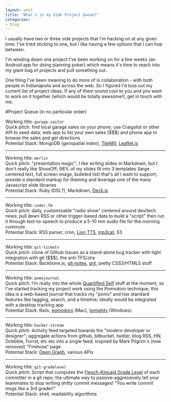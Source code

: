 ```yaml
---
layout: post
title: "What's in my Side Project Queue?"
categories:
- blog
---
```


I usually have two or three side projects that I'm hacking on at any given
time. I've tried sticking to one, but I like having a few options that I can
hop between.

I'm winding down one project I've been working on for a few weeks (an Android
app for doing planning poker) which means it's time to reach into my
giant bag of projects and pull something out.

One thing I've been meaning to do more of is collaboration - with both people
in Indianapolis and across the web. So I figured I'd toss out my current
list of project ideas. If any of them sound cool to you and you want to work 
on it together (which would be totally awesome!), get in touch with me.

#Project Queue (in no particular order)

Working title: `garage-sailor`    
Quick pitch: find local garage sales on your phone; use Craigslist or
other API to seed data; web app to list your own sales ($$$) and phone app to
browse the sales and get directions    
Potential Stack: MongoDB (geospatial index), [TileMill][tilemill], [Leaflet.js][leaflet]

[leaflet]: http://leaflet.cloudmade.com/
[tilemill]: http://mapbox.com/tilemill/

---

Working title: `merlin`    
Quick pitch: "presentation magic"; I like writing slides in Markdown, but I
don't really like ShowOff; 98% of my slides fit into 3 templates 
(large centered text, full screen image, bulleted list) that's all I want to
support; provide a standard markup for theming and leverage one of the many
Javascript slide libraries    
Potential Stack: Ruby (DSL?), Markdown, [Deck.js][deck]

[deck]: http://imakewebthings.github.com/deck.js/

---

Working title: `coder.fm`    
Quick pitch: daily, customizable "radio show" centered around dev/tech news;
pull down RSS or other trigger-based data to build a "script" then run it
through text-to-speech to produce a 5-10 min audio file for the morning 
commute    
Potential Stack: RSS parser, cron, [Lion TTS][tts], [mp3cat][mp3cat], S3

[tts]: http://osxdaily.com/2011/05/15/mac-os-x-lion-new-text-to-speech-voices-samples/
[mp3cat]: http://tomclegg.net/mp3cat

---

Working title: `git-tickets`    
Quick pitch: clone of Github Issues as a stand-alone bug tracker with tight
integration with git ($$$); the anti-TFS/Jira    
Potential Stack: Backbone.js, [git-notes][git-notes], [grit][grit], pretty CSS3/HTML5 stuff

[grit]: https://github.com/mojombo/grit
[git-notes]: http://schacon.github.com/git/git-notes.html

---

Working title: `pomojournal`    
Quick pitch: I'm really into the whole [Quantified Self][qs] stuff at the moment,
so I've started tracking my project work using the Pomodoro technique; this 
idea is a web-based journal that tracks my "poms" and has standard
features like tagging, search, and a timeline; ideally would be integrated
with a desktop tracking app    
Potential Stack: Rails, [pomodoro][pomo-mac] (Mac), [tomighty][pomo-win] (Windows)

[qs]: http://quantifiedself.com/
[pomo-mac]: https://github.com/ugol/pomodoro
[pomo-win]: https://github.com/ccidral/tomighty

---

Working title: `hacker-stream`    
Quick pitch: Activity feed targeted towards the "modern developer or 
designer"; aggregate actions from github, bitbucket, twitter, blog RSS, HN, 
Dribbble, Forrst, etc etc into a single feed; inspired by Mark Pilgrim's (now
removed) "Firehose" page    
Potential Stack: [Open Graph][open-graph], various APIs

[open-graph]: http://ogp.me/

---

Working title: `git-gradelevel`    
Quick pitch: Script that computes the [Flesch–Kincaid Grade Level][fk] of each
committer in a git repo; the ultimate way to passive-aggressively tell your
teammates to stop writing shitty commit messages! "You write commit msgs
like a 3rd grader!"    
Potential Stack: shell, readability algorithms

[fk]: http://en.wikipedia.org/wiki/Flesch%E2%80%93Kincaid_readability_test